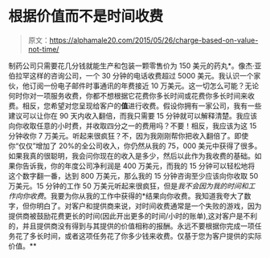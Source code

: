 # 根据价值而不是时间收费

> 原文：<https://alphamale20.com/2015/05/26/charge-based-on-value-not-time/>

制药公司只需要花几分钱就能生产和包装一颗零售价为 150 美元的药丸*。像杰·亚伯拉罕这样的咨询公司，一个 30 分钟的电话收费超过 5000 美元。我认识一个家伙，他订阅一份电子邮件时事通讯的年费接近 10 万美元。这一切怎么可能？无论何时你对一项服务收费，你都不想根据它花费你多长时间或花费你多长时间来收费。相反，您希望对您呈现给客户的**值**进行收费。假设你拥有一家公司，我有一些建议可以让你在 90 天内收入翻倍，而我只需要 15 分钟就可以解释清楚。我应该向你收取任意的小时费，并收取四分之一的费用吗？不要！相反，我应该为这 15 分钟收你 7 万美元。听起来很疯狂？不，因为我刚刚帮你把收入翻倍了。即使你“仅仅”增加了 20%的全公司收入，你仍然从我的 75，000 美元中获得了很多。如果我真的很聪明，我会问你现在的收入是多少，然后以此作为我收费的基础。如果你告诉我，你的年度公司净利润是 400 万美元，而我的 15 分钟可以轻松地将这个数字翻一番，达到 800 万美元，那么我的 15 分钟咨询至少应该向你收取 50 万美元。15 分钟的工作 50 万美元听起来很疯狂，但是*我不会因为我的时间和工作向你收费*。我要为你从我的工作中获得的*结果向你收费。我知道我夸大了数字，但你明白了。对客户和提供商来说，对时间收费通常是一个失败的游戏，因为提供商被鼓励花费更长的时间(因此开出更多的时间/小时的账单),这对客户是不利的，并且提供商没有得到与其提供的价值相称的报酬。永远不要根据你完成一项任务花了多长时间，或者这项任务花了你多少钱来收费。仅基于您为客户提供的实际价值。**